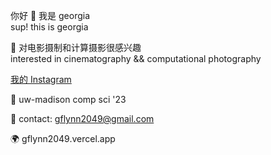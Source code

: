 你好 👋 我是 georgia  
sup! this is georgia  

👀 对电影摄制和计算摄影很感兴趣  
interested in cinematography && computational photography

<a href="https://www.instagram.com/gflynn2049/">我的 Instagram</a>

🏫 uw-madison comp sci '23 

📧 contact: gflynn2049@gmail.com  

🌍 gflynn2049.vercel.app

<!---
gflynn1024/gflynn1024 is a ✨ special ✨ repository because its `README.md` (this file) appears on your GitHub profile.
You can click the Preview link to take a look at your changes.
--->
